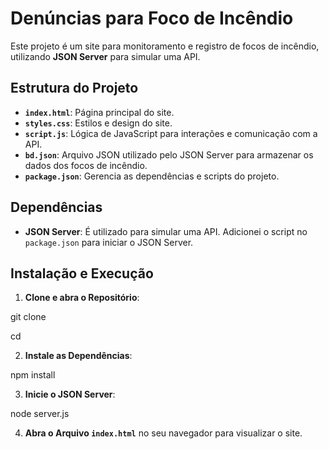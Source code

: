 # Denúncias para Foco de Incêndio

Este projeto é um site para monitoramento e registro de focos de incêndio, utilizando **JSON Server** para simular uma API.

## Estrutura do Projeto

- **`index.html`**: Página principal do site.
- **`styles.css`**: Estilos e design do site.
- **`script.js`**: Lógica de JavaScript para interações e comunicação com a API.
- **`bd.json`**: Arquivo JSON utilizado pelo JSON Server para armazenar os dados dos focos de incêndio.
- **`package.json`**: Gerencia as dependências e scripts do projeto.

## Dependências

- **JSON Server**: É utilizado para simular uma API. Adicionei o script no `package.json` para iniciar o JSON Server.

## Instalação e Execução

1. **Clone e abra o Repositório**:

git clone

cd

2. **Instale as Dependências**:

npm install

3. **Inicie o JSON Server**:

node server.js

4. **Abra o Arquivo `index.html`** no seu navegador para visualizar o site.